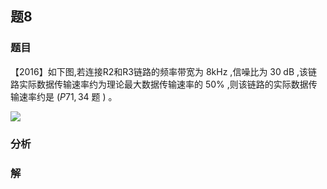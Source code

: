 ## 题8
### 题目
【2016】如下图,若连接R2和R3链路的频率带宽为 $8\mathrm{{kHz}}$ ,信噪比为 ${30}\mathrm{\;{dB}}$ ,该链路实际数据传输速率约为理论最大数据传输速率的 ${50}\%$ ,则该链路的实际数据传输速率约是 $( {{P71},{34}\text{ 题 }})$ 。

![](https://cdn.noedgeai.com/01916087-1c40-7601-b51b-d6b1f097339e_5.jpg?x=237&y=921&w=947&h=611)
### 分析

### 解
